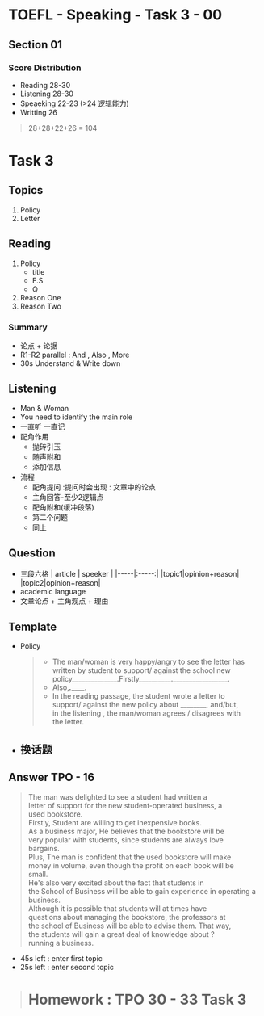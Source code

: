 TOEFL - Speaking - Task 3 - 00 
=====================
## Section 01
### Score Distribution
- Reading 28-30
- Listening 28-30 
- Speaeking 22-23 (>24 逻辑能力)
- Writting 26
>28+28+22+26 = 104

# Task 3
## Topics 
1. Policy
1. Letter
## Reading
 1. Policy 
    - title
    - F.S
    - Q
 1. Reason One
 2. Reason Two
### Summary
- 论点 + 论据
- R1-R2 parallel : And , Also , More 
- 30s Understand & Write down

## Listening
- Man & Woman 
- You need to identify the main role
- 一直听 一直记
- 配角作用
    - 抛砖引玉
    - 随声附和
    - 添加信息
- 流程
    - 配角提问 :提问时会出现 : 文章中的论点 
    - 主角回答-至少2逻辑点 
    - 配角附和(缓冲段落)
    - 第二个问题
    - 同上
## Question
- 三段六格
    | article | speeker |
    |-----|:-----:|
    |topic1|opinion+reason|
    |topic2|opinion+reason| 
- academic language
- 文章论点 + 主角观点 + 理由
## Template
- Policy
    >- The man/woman is very happy/angry to see the letter has  
    > written by student to support/ against the school new   
    >policy______________.Firstly__________._________________.  
    >- Also,_________._____________.  
    >- In the reading passage, the student wrote a letter to  
    >support/ against the new policy about ________, and/but,   
    >in the listening , the man/woman agrees / disagrees with  
    >the letter.  
- 换话题
    -  

## Answer TPO - 16 
>   The man was delighted to see a student had written a  
>letter of support for the new student-operated business, a   
>used bookstore.  
>   Firstly, Student are willing to get inexpensive books.  
>As a business major, He believes that the bookstore will be   
>very popular with students, since students are always love  
>bargains.  
>Plus, The man is confident that the used bookstore will make   
>money in volume, even though the profit on each book will be  
>small.   
>He's also very excited about the fact that students in  
>the School of Business will be able to gain experience in 
>operating a business.  
>Although it is possible that students will at times have  
>questions about managing the bookstore, the professors at  
>the school of Business will be able to advise them. That way,  
> the students will gain a great deal of knowledge about ?  
>running a business.  


- 45s left : enter first topic
- 25s left : enter second topic


> # Homework : TPO 30 - 33 Task 3
